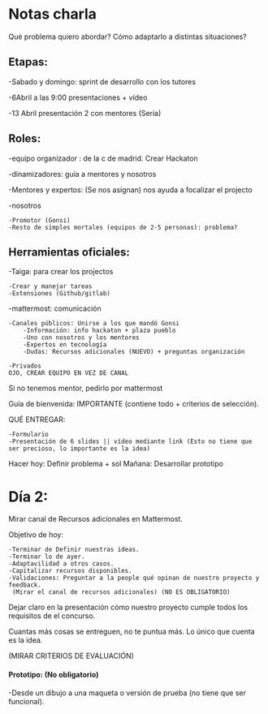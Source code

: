 # Notas charla

Qué problema quiero abordar?
Cómo adaptarlo a distintas situaciones?

## Etapas:

-Sabado y domingo: sprint de desarrollo con los tutores

-6Abril a las 9:00 presentaciones + vídeo

-13 Abril presentación 2 con mentores (Seria)


## Roles:
-equipo organizador : de la c de madrid. Crear Hackaton

-dinamizadores: guía a mentores y nosotros

-Mentores y expertos: (Se nos asignan) nos ayuda a focalizar el projecto

-nosotros

    -Promotor (Gonsi)
    -Resto de simples mortales (equipos de 2-5 personas): problema?

## Herramientas oficiales:
-Taiga: para crear los projectos

    -Crear y manejar tareas
    -Extensiones (Github/gitlab)
    
-mattermost: comunicación
    
    -Canales públicos: Unirse a los que mandó Gonsi
        -Información: info hackaton + plaza pueblo
        -Uno con nosotros y los mentores
        -Expertos en tecnología
        -Dudas: Recursos adicionales (NUEVO) + preguntas organización
    
    -Privados
    OJO, CREAR EQUIPO EN VEZ DE CANAL

Si no tenemos mentor, pedirlo por mattermost

Guía de bienvenida: IMPORTANTE (contiene todo + criterios de selección).


QUÉ ENTREGAR:

    -Formulario
    -Presentación de 6 slides || vídeo mediante link (Esto no tiene que ser precioso, lo importante es la idea)

Hacer hoy: Definir problema + sol
Mañana: Desarrollar prototipo



# Día 2:

Mirar canal de Recursos adicionales en Mattermost.

Objetivo de hoy:
    
    -Terminar de Definir nuestras ideas.
    -Terminar lo de ayer.
    -Adaptavilidad a otros casos.
    -Capitalizar recursos disponibles.
    -Validaciones: Preguntar a la people qué opinan de nuestro proyecto y feedback. 
     (Mirar el canal de recursos adicionales) (NO ES OBLIGATORIO)

Dejar claro en la presentación cómo nuestro proyecto cumple todos los requisitos de el concurso.

Cuantas más cosas se entreguen, no te puntua más. Lo único que cuenta es la idea.

(MIRAR CRITERIOS DE EVALUACIÓN)


#### Prototipo: (No obligatorio)

-Desde un dibujo a una maqueta o versión de prueba (no tiene que ser funcional).

